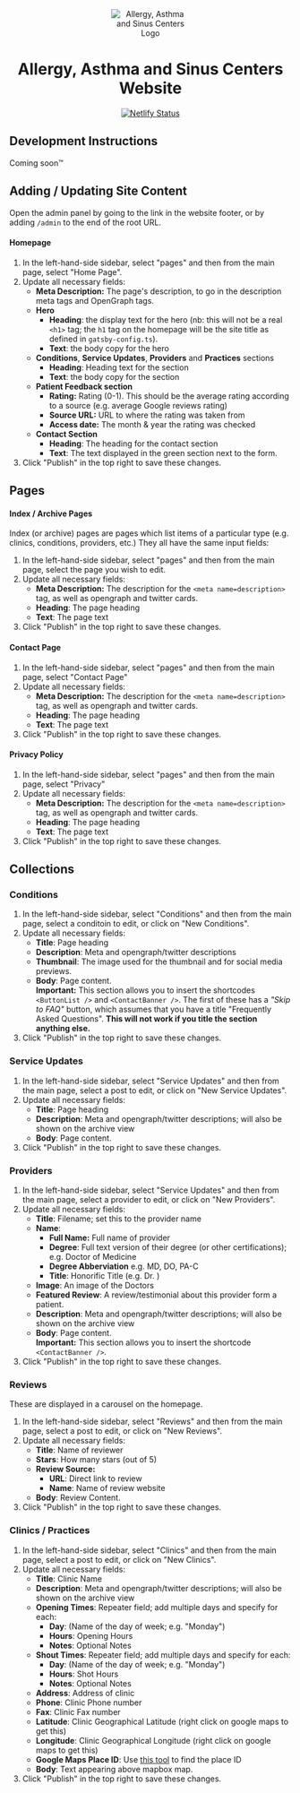 <div style="text-align: center">
   <div style="width: 10em; height: auto; margin: 1rem auto;">

![Allergy, Asthma and Sinus Centers Logo](https://aascmed.com/assets/favicon/favicon.svg|width=300px)

   </div>
  
  # Allergy, Asthma and Sinus Centers Website
  [![Netlify Status](https://api.netlify.com/api/v1/badges/8aff015c-4beb-4c18-968b-e8bb93ab42b5/deploy-status)](https://app.netlify.com/sites/aascmed/deploys)
</div>

## Development Instructions

Coming soon&trade;

## Adding / Updating Site Content

Open the admin panel by going to the link in the website footer, or by adding `/admin` to the end of the root URL.

#### Homepage
1. In the left-hand-side sidebar, select "pages" and then from the main page, select "Home Page".
2. Update all necessary fields:
   - **Meta Description:** The page's description, to go in the description meta tags and OpenGraph tags.
   - **Hero**
     - **Heading**: the display text for the hero (nb: this will not be a real `<h1>` tag; the `h1` tag on the homepage will be the site title as defined in `gatsby-config.ts`).
     - **Text**: the body copy for the hero
   - **Conditions**, **Service Updates**, **Providers** and **Practices** sections 
     - **Heading**: Heading text for the section
     - **Text**: the body copy for the section
   - **Patient Feedback section**
     - **Rating:** Rating (0-1). This should be the average rating according to a source (e.g. average Google reviews rating)
     - **Source URL:** URL to where the rating was taken from
     - **Access date:** The month & year the rating was checked
   - **Contact Section**
     - **Heading**: The heading for the contact section
     - **Text**: The text displayed in the green section next to the form.
3. Click "Publish" in the top right to save these changes.

## Pages
#### Index / Archive Pages
Index (or archive) pages are pages which list items of a particular type (e.g. clinics, conditions, providers, etc.) They all have the same input fields:

1. In the left-hand-side sidebar, select "pages" and then from the main page, select the page you wish to edit.
2. Update all necessary fields:
   - **Meta Description:** The description for the `<meta name=description>` tag, as well as opengraph and twitter cards.
   - **Heading**: The page heading
   - **Text**: The page text
3. Click "Publish" in the top right to save these changes.

#### Contact Page
1. In the left-hand-side sidebar, select "pages" and then from the main page, select "Contact Page"
2. Update all necessary fields:
   - **Meta Description:** The description for the `<meta name=description>` tag, as well as opengraph and twitter cards.
   - **Heading**: The page heading
   - **Text**: The page text
3. Click "Publish" in the top right to save these changes.

#### Privacy Policy
1. In the left-hand-side sidebar, select "pages" and then from the main page, select "Privacy"
2. Update all necessary fields:
   - **Meta Description:** The description for the `<meta name=description>` tag, as well as opengraph and twitter cards.
   - **Heading**: The page heading
   - **Text**: The page text
3. Click "Publish" in the top right to save these changes.

## Collections

### Conditions
1. In the left-hand-side sidebar, select "Conditions" and then from the main page, select a conditoin to edit, or click on "New Conditions".
2. Update all necessary fields:
   -  **Title**: Page heading
   -  **Description**: Meta and opengraph/twitter descriptions
   -  **Thumbnail**: The image used for the thumbnail and for social media previews.
   -  **Body**: Page content. <br/> **Important:** This section allows you to insert the shortcodes `<ButtonList />` and `<ContactBanner />`. The first of these has a *"Skip to FAQ"* button, which assumes that you have a title "Frequently Asked Questions". **This will not work if you title the section anything else.**
3. Click "Publish" in the top right to save these changes.

### Service Updates

1. In the left-hand-side sidebar, select "Service Updates" and then from the main page, select a post to edit, or click on "New Service Updates".
2. Update all necessary fields:
   -  **Title**: Page heading
   -  **Description**: Meta and opengraph/twitter descriptions; will also be shown on the archive view
   -  **Body**: Page content.
3. Click "Publish" in the top right to save these changes.


### Providers

1. In the left-hand-side sidebar, select "Service Updates" and then from the main page, select a provider to edit, or click on "New Providers".
2. Update all necessary fields:
   -  **Title**: Filename; set this to the provider name
   -  **Name**:
      -  **Full Name:** Full name of provider
      -  **Degree**: Full text version of their degree (or other certifications); e.g. Doctor of Medicine
      -  **Degree Abberviation** e.g. MD, DO, PA-C
      -  **Title**: Honorific Title (e.g. Dr. )
   -  **Image**: An image of the Doctors
   -  **Featured Review**: A review/testimonial about this provider form a patient.
   -  **Description**: Meta and opengraph/twitter descriptions; will also be shown on the archive view
   -  **Body**: Page content. <br/> **Important:** This section allows you to insert the shortcode `<ContactBanner />`.
3. Click "Publish" in the top right to save these changes.

### Reviews

These are displayed in a carousel on the homepage.

1. In the left-hand-side sidebar, select "Reviews" and then from the main page, select a post to edit, or click on "New Reviews".
2. Update all necessary fields:
   -  **Title**: Name of reviewer
   -  **Stars**: How many stars (out of 5)
   -  **Review Source:**
      -  **URL**: Direct link to review
      -  **Name**: Name of review website
   -  **Body**: Review Content.
3. Click "Publish" in the top right to save these changes.


### Clinics / Practices

1. In the left-hand-side sidebar, select "Clinics" and then from the main page, select a post to edit, or click on "New Clinics".
2. Update all necessary fields:
   -  **Title**: Clinic Name
   -  **Description**: Meta and opengraph/twitter descriptions; will also be shown on the archive view
   -  **Opening Times**: Repeater field; add multiple days and specify for each:
      -  **Day**: (Name of the day of week; e.g. "Monday")
      -  **Hours**: Opening Hours
      -  **Notes**: Optional Notes 
   -  **Shout Times**: Repeater field; add multiple days and specify for each:
      -  **Day**: (Name of the day of week; e.g. "Monday")
      -  **Hours**: Shot Hours
      -  **Notes**: Optional Notes 
   -  **Address**: Address of clinic
   -  **Phone**: Clinic Phone number
   -  **Fax**: Clinic Fax number
   -  **Latitude**: Clinic Geographical Latitude (right click on google maps to get this)
   -  **Longitude**: Clinic Geographical Longitude (right click on google maps to get this)
   -  **Google Maps Place ID**: Use [this tool](https://developers.google.com/maps/documentation/javascript/examples/places-placeid-finder) to find the place ID
   -  **Body**: Text appearing above mapbox map.
3. Click "Publish" in the top right to save these changes.

